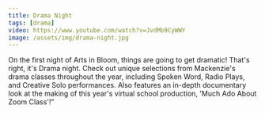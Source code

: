 ```yaml
---
title: Drama Night
tags: [drama]
video: https://www.youtube.com/watch?v=JvdMb9CyWWY
image: /assets/img/drama-night.jpg
---
```


On the first night of Arts in Bloom, things are going to get dramatic! That's right, it's Drama night. Check out unique selections from Mackenzie's drama classes throughout the year, including Spoken Word, Radio Plays, and Creative Solo performances. Also features an in-depth documentary look at the making of this year's virtual school production, 'Much Ado About Zoom Class'!"
